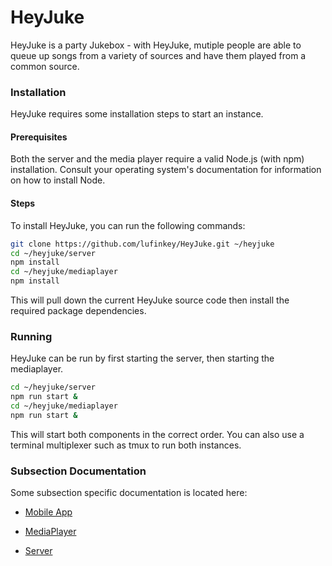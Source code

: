 # HeyJuke

HeyJuke is a party Jukebox - with HeyJuke, mutiple people are able to queue up
songs from a variety of sources and have them played from a common source.

### Installation

HeyJuke requires some installation steps to start an instance.

#### Prerequisites

Both the server and the media player require a valid Node.js (with npm)
installation. Consult your operating system's documentation for information on
how to install Node.

#### Steps

To install HeyJuke, you can run the following commands:

```bash
git clone https://github.com/lufinkey/HeyJuke.git ~/heyjuke
cd ~/heyjuke/server
npm install
cd ~/heyjuke/mediaplayer
npm install
```

This will pull down the current HeyJuke source code then install the required
package dependencies.

### Running

HeyJuke can be run by first starting the server, then starting the mediaplayer.

```bash
cd ~/heyjuke/server
npm run start &
cd ~/heyjuke/mediaplayer
npm run start &
```

This will start both components in the correct order. You can also use a
terminal multiplexer such as tmux to run both instances.

### Subsection Documentation

Some subsection specific documentation is located here:

+ [Mobile App](./app)

+ [MediaPlayer](./mediaplayer)

+ [Server](./server)
